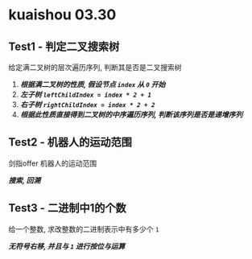 # kuaishou 03.30

## Test1 - 判定二叉搜索树

给定满二叉树的层次遍历序列, 判断其是否是二叉搜索树

1. ***根据满二叉树的性质, 假设节点 `index` 从 `0` 开始***   
2. ***左子树 `leftChildIndex = index * 2 + 1`***   
3. ***右子树 `rightChildIndex = index * 2 + 2`***
4. ***根据此性质直接得到二叉树的中序遍历序列, 判断该序列是否是递增序列***

## Test2 - 机器人的运动范围

剑指offer 机器人的运动范围   

***搜索, 回溯***

## Test3 - 二进制中1的个数

给一个整数, 求改整数的二进制表示中有多少个 `1`  
 
***无符号右移, 并且与 `1` 进行按位与运算***
